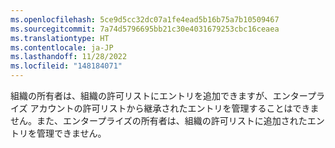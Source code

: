 ```yaml
---
ms.openlocfilehash: 5ce9d5cc32dc07a1fe4ead5b16b75a7b10509467
ms.sourcegitcommit: 7a74d5796695bb21c30e4031679253cbc16ceaea
ms.translationtype: HT
ms.contentlocale: ja-JP
ms.lasthandoff: 11/28/2022
ms.locfileid: "148184071"
---
```

組織の所有者は、組織の許可リストにエントリを追加できますが、エンタープライズ アカウントの許可リストから継承されたエントリを管理することはできません。また、エンタープライズの所有者は、組織の許可リストに追加されたエントリを管理できません。 